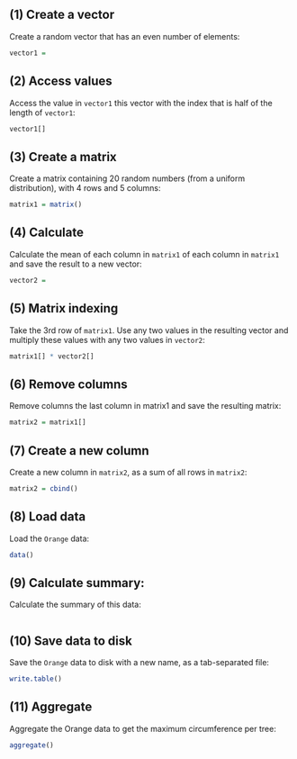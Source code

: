 ## (1) Create a vector
Create a random vector that has an even number of elements:
```r
vector1 =  
```
 
## (2) Access values
Access the value in `vector1` this vector with the index
that is half of the length of `vector1`:
```r
vector1[]  
```
  
## (3) Create a matrix
Create a matrix containing 20 random numbers 
(from a uniform distribution), with 4 rows and 5 columns:
```r
matrix1 = matrix()
```

## (4) Calculate
Calculate the mean of each column in `matrix1` 
of each column in `matrix1` and save the result to a new vector:
```r
vector2 = 
```

## (5) Matrix indexing
Take the 3rd row of `matrix1`. Use any two values in the 
resulting vector and multiply these values with any two
values in `vector2`:
```r
matrix1[] * vector2[]
```

## (6) Remove columns
Remove columns the last column in matrix1 and save the resulting matrix:
```r
matrix2 = matrix1[]
```
 
## (7) Create a new column 
Create a new column in `matrix2`, as a sum of all rows in `matrix2`:
```r
matrix2 = cbind()
```

## (8) Load data
Load the `Orange` data:
```r
data()
```

## (9) Calculate summary:
Calculate the summary of this data:
```r
```

## (10) Save data to disk
Save the `Orange` data to disk with a new name, as a tab-separated file:
```r
write.table()
```

## (11) Aggregate
Aggregate the Orange data to get the maximum circumference per tree:
```r
aggregate()
```
